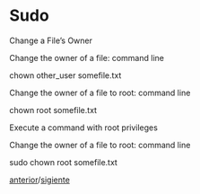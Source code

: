 # Sudo

Change a File’s Owner

Change the owner of a file:
command line

chown other_user somefile.txt

Change the owner of a file to root:
command line

chown root somefile.txt

Execute a command with root privileges

Change the owner of a file to root:
command line

sudo chown root somefile.txt

[anterior](./4-File-Permissions.md)/[sigiente](./6-Bash-Shell.md)